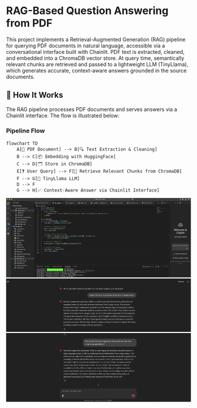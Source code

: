 # RAG-Based Question Answering from PDF

This project implements a Retrieval-Augmented Generation (RAG) pipeline for querying PDF documents in natural language, accessible via a conversational interface built with Chainlit. PDF text is extracted, cleaned, and embedded into a ChromaDB vector store. At query time, semantically relevant chunks are retrieved and passed to a lightweight LLM (TinyLlama), which generates accurate, context-aware answers grounded in the source documents.

## 🔄 How It Works

The RAG pipeline processes PDF documents and serves answers via a Chainlit interface. The flow is illustrated below:

### Pipeline Flow

```mermaid
flowchart TD
    A[📄 PDF Document] --> B[🔍 Text Extraction & Cleaning]
    B --> C[📦 Embedding with HuggingFace]
    C --> D[🗂️ Store in ChromaDB]
    E[❓ User Query] --> F[🔎 Retrieve Relevant Chunks from ChromaDB]
    F --> G[🤖 TinyLlama LLM]
    D --> F
    G --> H[✅ Context-Aware Answer via Chainlit Interface]
```

![](images/Run.png)
![](images/Q1.png)
![](images/Q2.png)
